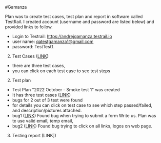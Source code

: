 #Gamanza

Plan was to create test cases, test plan and report in software called TestRail.
I created account (username and password are listed below) and provided links to follow.
- Login to Testrail: https://andrejgamanza.testrail.io
- user name: qatestgamanza1@gmail.com
- password: TestTest1.
	
2. Test Cases ([LINK](https://andrejgamanza.testrail.io/index.php?/suites/view/1&group_by=cases:section_id&group_order=asc&display_deleted_cases=0))
- there are three test cases,
- you can click on each test case to see test steps

2. Test plan
- Test Plan "2022 October - Smoke test 1" was created
- It has three test cases ([LINK](https://andrejgamanza.testrail.io/index.php?/runs/view/8&group_by=cases:section_id&group_order=asc))
- bugs for 2 out of 3 test were found
- for details you can click on test case to see which step passed/failed, and description/pictures attached.
- bug1 ([LINK](https://andrejgamanza.testrail.io/index.php?/tests/view/15&group_by=cases:section_id&group_order=asc&group_id=1))
Found bug when trying to submit a form Write us. Plan was to use valid email, temp email,  
- bug2 ([LINK](https://andrejgamanza.testrail.io/index.php?/tests/view/16&group_by=cases:section_id&group_order=asc&group_id=1))
Found bug trying to click on all links, logos on web page.

3. Testing report (LINK])
